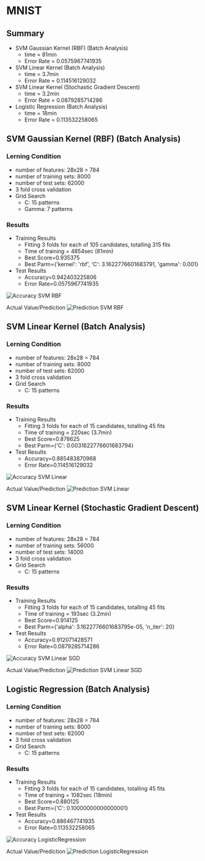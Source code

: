 # MNIST
## Summary
* SVM Gaussian Kernel (RBF) (Batch Analysis)
  * time = 81min
  * Error Rate = 0.0575967741935
* SVM Linear Kernel (Batch Analysis)
  * time = 3.7min
  * Error Rate = 0.114516129032
* SVM Linear Kernel (Stochastic Gradient Descent)
  * time = 3.2min
  * Error Rate = 0.0879285714286
* Logistic Regression (Batch Analysis)
  * time = 18min
  * Error Rate = 0.113532258065

## SVM Gaussian Kernel (RBF) (Batch Analysis)
### Lerning Condition
* number of features: 28x28 = 784
* number of training sets: 8000
* number of test sets: 62000
* 3 fold cross validation
* Grid Search
  * C: 15 patterns
  * Gamma: 7 patterns

### Results
* Training Results
  * Fitting 3 folds for each of 105 candidates, totalling 315 fits
  * Time of training = 4854sec (81min)
  * Best Score=0.935375
  * Best Parm={'kernel': 'rbf', 'C': 3.1622776601683791, 'gamma': 0.001}
* Test Results
  * Accuracy=0.942403225806
  * Error Rate=0.0575967741935

![Accuracy SVM RBF](SVM_RBF_accuracy.png)

Actual Value/Prediction
![Prediction SVM RBF](SVM_RBF_prediction.png)

## SVM Linear Kernel (Batch Analysis)
### Lerning Condition
* number of features: 28x28 = 784
* number of training sets: 8000
* number of test sets: 62000
* 3 fold cross validation
* Grid Search
  * C: 15 patterns

### Results
* Training Results
  * Fitting 3 folds for each of 15 candidates, totalling 45 fits
  * Time of training = 220sec (3.7min)
  * Best Score=0.878625
  * Best Parm={'C': 0.0031622776601683794}
* Test Results
  * Accuracy=0.885483870968
  * Error Rate=0.114516129032

![Accuracy SVM Linear](SVM_Linear_accuracy.png)

Actual Value/Prediction
![Prediction SVM Linear](SVM_Linear_prediction.png)

## SVM Linear Kernel (Stochastic Gradient Descent)
### Lerning Condition
* number of features: 28x28 = 784
* number of training sets: 56000
* number of test sets: 14000
* 3 fold cross validation
* Grid Search
  * C: 15 patterns

### Results
* Training Results
  * Fitting 3 folds for each of 15 candidates, totalling 45 fits
  * Time of training = 193sec (3.2min)
  * Best Score=0.914125
  * Best Parm={'alpha': 3.1622776601683795e-05, 'n_iter': 20}
* Test Results
  * Accuracy=0.912071428571
  * Error Rate=0.0879285714286

![Accuracy SVM Linear SGD](SVM_Linear_SGD_accuracy.png)

Actual Value/Prediction
![Prediction SVM Linear SGD](SVM_Linear_SGD_prediction.png)


## Logistic Regression (Batch Analysis)
### Lerning Condition
* number of features: 28x28 = 784
* number of training sets: 8000
* number of test sets: 62000
* 3 fold cross validation
* Grid Search
  * C: 15 patterns

### Results
* Training Results
  * Fitting 3 folds for each of 15 candidates, totalling 45 fits
  * Time of training = 1082sec (18min)
  * Best Score=0.880125
  * Best Parm={'C': 0.10000000000000001}
* Test Results
  * Accuracy=0.886467741935
  * Error Rate=0.113532258065

![Accuracy LogisticRegression](LogisticRegression_accuracy.png)

Actual Value/Prediction
![Prediction LogisticRegression](LogisticRegression_prediction.png)

